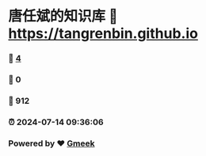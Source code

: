 # 唐任斌的知识库 :link: https://tangrenbin.github.io 
### :page_facing_up: [4](https://tangrenbin.github.io/tag.html) 
### :speech_balloon: 0 
### :hibiscus: 912 
### :alarm_clock: 2024-07-14 09:36:06 
### Powered by :heart: [Gmeek](https://github.com/Meekdai/Gmeek)
